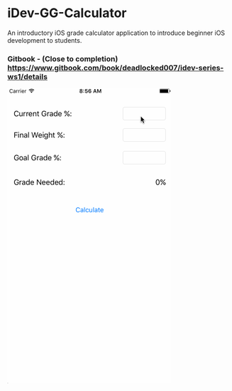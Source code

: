 # iDev-GG-Calculator

An introductory iOS grade calculator application to introduce beginner iOS development to students.

### Gitbook  - (Close to completion) https://www.gitbook.com/book/deadlocked007/idev-series-ws1/details
![alt tag](gg.gif)
